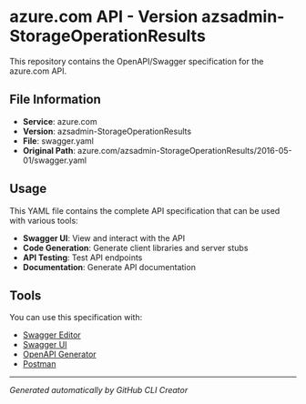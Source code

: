 # azure.com API - Version azsadmin-StorageOperationResults

This repository contains the OpenAPI/Swagger specification for the azure.com API.

## File Information

- **Service**: azure.com
- **Version**: azsadmin-StorageOperationResults
- **File**: swagger.yaml
- **Original Path**: azure.com/azsadmin-StorageOperationResults/2016-05-01/swagger.yaml

## Usage

This YAML file contains the complete API specification that can be used with various tools:

- **Swagger UI**: View and interact with the API
- **Code Generation**: Generate client libraries and server stubs
- **API Testing**: Test API endpoints
- **Documentation**: Generate API documentation

## Tools

You can use this specification with:

- [Swagger Editor](https://editor.swagger.io/)
- [Swagger UI](https://swagger.io/tools/swagger-ui/)
- [OpenAPI Generator](https://openapi-generator.tech/)
- [Postman](https://www.postman.com/)

---

*Generated automatically by GitHub CLI Creator*
